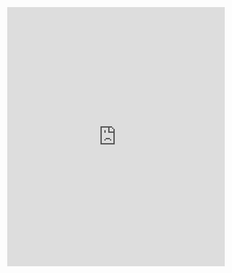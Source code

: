 <iframe src="https://spotifymaps.github.io/musicalcities/" width="100%" height="600" frameborder="0"></iframe>